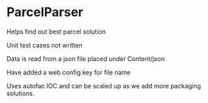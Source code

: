 # ParcelParser
Helps find out best parcel solution

Unit test cases not written

Data is read from a json file placed under Content/json

Have added a web.config key for file name

Uses autofac IOC and can be scaled up as we add more packaging solutions.
